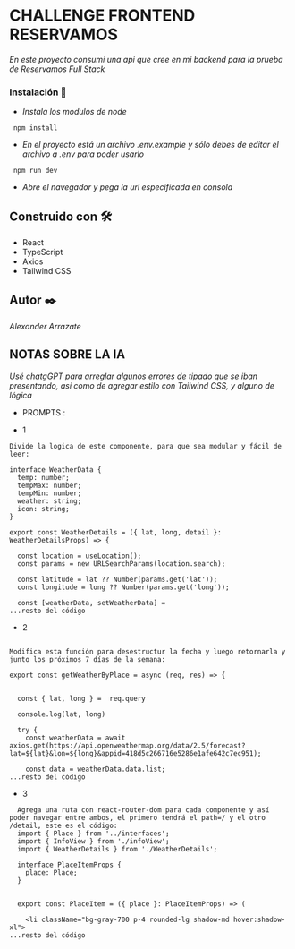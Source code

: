 # CHALLENGE FRONTEND RESERVAMOS


_En este proyecto consumí una api que cree en mi backend para la prueba de Reservamos Full Stack_


### Instalación 🔧


- _Instala los modulos de node_

```
 npm install
```

- _En el proyecto está un archivo .env.example y sólo debes de editar el archivo a .env para poder usarlo_

```
 npm run dev
```

- _Abre el navegador y pega la url especificada en consola_


## Construido con 🛠️

- React 
- TypeScript
- Axios
- Tailwind CSS


## Autor ✒️

_Alexander Arrazate_

## NOTAS SOBRE LA IA

_Usé chatgGPT para arreglar algunos errores de tipado que se iban presentando, así como de agregar estilo con Tailwind CSS, y alguno de lógica_

- PROMPTS :

- 1

```
Divide la logica de este componente, para que sea modular y fácil de leer:

interface WeatherData {
  temp: number;
  tempMax: number;
  tempMin: number;
  weather: string;
  icon: string;
}

export const WeatherDetails = ({ lat, long, detail }: WeatherDetailsProps) => {
  
  const location = useLocation();
  const params = new URLSearchParams(location.search);

  const latitude = lat ?? Number(params.get('lat'));
  const longitude = long ?? Number(params.get('long'));

  const [weatherData, setWeatherData] = 
...resto del código
```

- 2

```

Modifica esta función para desestructur la fecha y luego retornarla y junto los próximos 7 días de la semana:

export const getWeatherByPlace = async (req, res) => {


  const { lat, long } =  req.query
  
  console.log(lat, long)

  try {
    const weatherData = await axios.get(https://api.openweathermap.org/data/2.5/forecast?lat=${lat}&lon=${long}&appid=418d5c266716e5286e1afe642c7ec951);

    const data = weatherData.data.list;
...resto del código
```

- 3 

```
  Agrega una ruta con react-router-dom para cada componente y así poder navegar entre ambos, el primero tendrá el path=/ y el otro /detail, este es el código:
  import { Place } from '../interfaces';
  import { InfoView } from './infoView';
  import { WeatherDetails } from './WeatherDetails';

  interface PlaceItemProps {
    place: Place;
  }


  export const PlaceItem = ({ place }: PlaceItemProps) => (

    <li className="bg-gray-700 p-4 rounded-lg shadow-md hover:shadow-xl">
...resto del código
```









